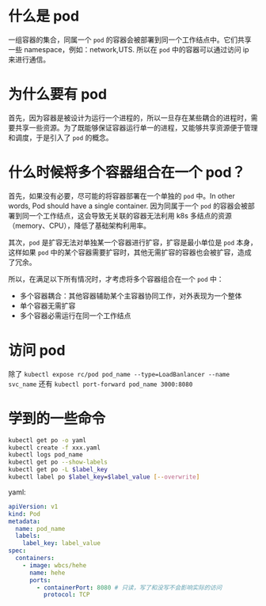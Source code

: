 # 什么是 pod

一组容器的集合，同属一个 `pod` 的容器会被部署到同一个工作结点中。它们共享一些 namespace，例如：network,UTS. 所以在 `pod` 中的容器可以通过访问 ip 来进行通信。

# 为什么要有 pod

首先，因为容器是被设计为运行一个进程的，所以一旦存在某些耦合的进程时，需要共享一些资源。为了既能够保证容器运行单一的进程，又能够共享资源便于管理和调度，于是引入了 `pod` 的概念。

# 什么时候将多个容器组合在一个 pod？

首先，如果没有必要，尽可能的将容器部署在一个单独的 `pod` 中。In other words, Pod should have a single container. 因为同属于一个 `pod` 的容器会被部署到同一个工作结点，这会导致无关联的容器无法利用 k8s 多结点的资源（memory、CPU），降低了基础架构利用率。

其次，`pod` 是扩容无法对单独某一个容器进行扩容，扩容是最小单位是 `pod` 本身，这样如果 `pod` 中的某个容器需要扩容时，其他无需扩容的容器也会被扩容，造成了冗余。

所以，在满足以下所有情况时，才考虑将多个容器组合在一个 `pod` 中：

- 多个容器耦合：其他容器辅助某个主容器协同工作，对外表现为一个整体
- 单个容器无需扩容
- 多个容器必需运行在同一个工作结点

# 访问 pod

除了 `kubectl expose rc/pod pod_name --type=LoadBanlancer --name svc_name` 还有 `kubectl port-forward pod_name 3000:8080`

# 学到的一些命令

```sh
kubectl get po -o yaml
kubectl create -f xxx.yaml
kubectl logs pod_name
kubectl get po --show-labels
kubectl get po -L $label_key
kubectl label po $label_key=$label_value [--overwrite]
```

yaml:

```yaml
apiVersion: v1
kind: Pod
metadata:
  name: pod_name
  labels:
    label_key: label_value
spec:
  containers:
    - image: wbcs/hehe
      name: hehe
      ports:
        - containerPort: 8080 # 只读，写了和没写不会影响实际的访问
          protocol: TCP
```
